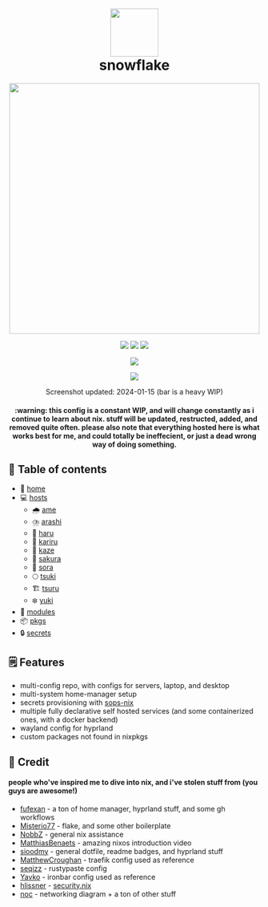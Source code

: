 <div align="center">
<h1>
<img width="96" src="https://files.artturin.com/files/nixoscolorful.svg"></img> <br>
  snowflake
</h1>
</h2><img src="https://raw.githubusercontent.com/catppuccin/catppuccin/main/assets/palette/macchiato.png" width="500" />
<p></p>
  <img src="https://img.shields.io/github/stars/notohh/snowflake?color=f5c2e7&labelColor=303446&style=for-the-badge&logo=starship&logoColor=f5c2e7">
  <img src="https://img.shields.io/github/repo-size/notohh/snowflake?color=fab387&labelColor=303446&style=for-the-badge&logo=github&logoColor=fab387">
  <img src="https://img.shields.io/static/v1.svg?style=for-the-badge&label=License&message=MIT&colorA=313244&colorB=cba6f7&logo=unlicense&logoColor=ca9ee6&"/>
 <p></p>
<img src="https://builtwithnix.org/badge.svg">
 <p></p>
<img src="https://i.imgur.com/z1EFyMr.png"></img>
<p>
  Screenshot updated: 2024-01-15 (bar is a heavy WIP)
</p>
<h4>
  :warning: this config is a constant WIP, 
  and will change constantly as i continue to learn about nix. stuff will be updated, restructed, added, and removed quite often. please also note that everything hosted here is what works best for me,   and could totally be ineffecient, or just a dead wrong way of doing something.</h4>
</div>

## :open_book: Table of contents

+ :house_with_garden: [home](src/branch/master/home)
+ :computer: [hosts](src/branch/master/hosts)
  - :cloud_with_rain: [ame](src/branch/master/hosts/ame)
  - :cloud_with_lightning_and_rain: [arashi](src/branch/master/hosts/arashi)
  - :hibiscus: [haru](src/branch/master/hosts/haru)
  - :satellite: [kariru](src/branch/master/hosts/kariru)
  - :wind_chime: [kaze](src/branch/master/hosts/kaze)
  - :cherry_blossom: [sakura](src/branch/master/hosts/sakura)
  - :milky_way: [sora](src/branch/master/hosts/sora)
  - :full_moon: [tsuki](src/branch/master/hosts/tsuki)
  - :building_construction: [tsuru](src/branch/master/hosts/tsuru)
  - :snowflake: [yuki](src/branch/master/hosts/yuki)
+ :electric_plug: [modules](src/branch/master/modules)
+ :package: [pkgs](src/branch/master/pkgs)
+ :lock: [secrets](src/branch/master/secrets)

## :spiral_notepad: Features

+ multi-config repo, with configs for servers, laptop, and desktop
+ multi-system home-manager setup
+ secrets provisioning with [sops-nix](https://github.com/Mic92/sops-nix)
+ multiple fully declarative self hosted services (and some containerized ones, with a docker backend)
+ wayland config for hyprland
+ custom packages not found in nixpkgs

## :busts_in_silhouette: Credit
#### people who've inspired me to dive into nix, and i've stolen stuff from (you guys are awesome!)
+ [fufexan](https://github.com/fufexan) - a ton of home manager, hyprland stuff, and some gh workflows
+ [Misterio77](https://github.com/Misterio77) - flake, and some other boilerplate
+ [NobbZ](https://github.com/NobbZ) - general nix assistance
+ [MatthiasBenaets](https://github.com/MatthiasBenaets) - amazing nixos introduction video
+ [sioodmy](https://github.com/sioodmy) - general dotfile, readme badges, and hyprland stuff
+ [MatthewCroughan](https://github.com/MatthewCroughan) - traefik config used as reference
+ [seqizz](https://github.com/seqizz/nixos-config/blob/3ee51f406a8c7aa3afde9cdee97a43641b2ed2ef/modules/server/rustypaste.nix) - rustypaste config
+ [Yavko](https://github.com/yavko) - ironbar config used as reference
+ [hlissner](https://github.com/hlissner) - [security.nix](modules/security.nix)
+ [noc](https://git.flake.sh/noc) - networking diagram + a ton of other stuff
